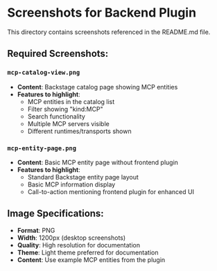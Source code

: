# Screenshots for Backend Plugin

This directory contains screenshots referenced in the README.md file.

## Required Screenshots:

### `mcp-catalog-view.png`
- **Content**: Backstage catalog page showing MCP entities
- **Features to highlight**:
  - MCP entities in the catalog list
  - Filter showing "kind:MCP"
  - Search functionality
  - Multiple MCP servers visible
  - Different runtimes/transports shown

### `mcp-entity-page.png`  
- **Content**: Basic MCP entity page without frontend plugin
- **Features to highlight**:
  - Standard Backstage entity page layout
  - Basic MCP information display
  - Call-to-action mentioning frontend plugin for enhanced UI

## Image Specifications:
- **Format**: PNG
- **Width**: 1200px (desktop screenshots)
- **Quality**: High resolution for documentation
- **Theme**: Light theme preferred for documentation
- **Content**: Use example MCP entities from the plugin